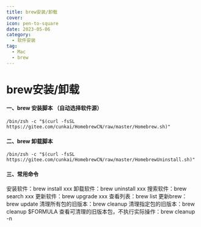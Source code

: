 ```yaml
---
title: brew安装/卸载
cover: 
icon: pen-to-square
date: 2023-05-06
category:
  - 软件安装
tag:
  - Mac
  - brew
---
```


# brew安装/卸载

#### 一、brew 安装脚本 （自动选择软件源）

```
/bin/zsh -c "$(curl -fsSL https://gitee.com/cunkai/HomebrewCN/raw/master/Homebrew.sh)"
```

<!-- more -->

#### 二、brew 卸载脚本

```
/bin/zsh -c "$(curl -fsSL https://gitee.com/cunkai/HomebrewCN/raw/master/HomebrewUninstall.sh)"
```

#### 三、常用命令

安装软件：brew install xxx
卸载软件：brew uninstall xxx
搜索软件：brew search xxx
更新软件：brew upgrade xxx
查看列表：brew list
更新brew：brew update
清理所有包的旧版本：brew cleanup
清理指定包的旧版本：brew cleanup $FORMULA
查看可清理的旧版本包，不执行实际操作：brew cleanup -n